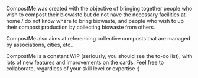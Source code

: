 CompostMe was created with the objective of bringing together people who wish to compost their biowaste but do not have the necessary facilities at home / do not know whare to bring biowaste, and people who wish to up their compost production by collecting biowaste from others. 

CompostMe also aims at referencing collective composts that are managed by associations, cities, etc...

CompostMe is a constant WIP (seriously, you should see the to-do list), with lots of new features and improvements on the cards. Feel free to collaborate, regardless of your skill level or expertise :)
